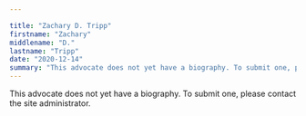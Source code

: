```yaml
---

title: "Zachary D. Tripp"
firstname: "Zachary"
middlename: "D."
lastname: "Tripp"
date: "2020-12-14"
summary: "This advocate does not yet have a biography. To submit one, please contact the site administrator."
---
```

This advocate does not yet have a biography. To submit one, please contact the site administrator.

